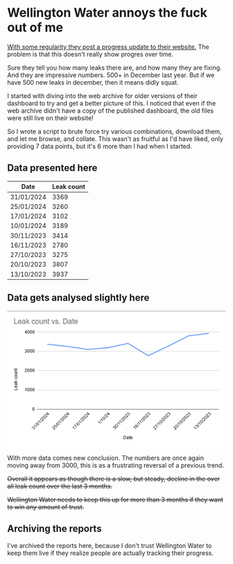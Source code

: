 # Wellington Water annoys the fuck out of me

[With some regularity they post a progress update to their website.](https://www.wellingtonwater.co.nz/resources/topic/water-conservation/leaks/leak-stats/) The problem is that this doesn't really show progres over time.

Sure they tell you how many leaks there are, and how many they are fixing. And they are impressive numbers. 500+ in December last year. But if we have 500 new leaks in december, then it means didly squat.

I started with diving into the web archive for older versions of their dashboard to try and get a better picture of this. I noticed that even if the web archive didn't have a copy of the published dashboard, the old files were still live on their website!

So I wrote a script to brute force try various combinations, download them, and let me browse, and collate. This wasn't as fruitful as I'd have liked, only providing 7 data points, but it's 6 more than I had when I started.

## Data presented here

| Date       | Leak count |
|------------|------------|
| 31/01/2024 | 3369       |
| 25/01/2024 | 3260       |
| 17/01/2024 | 3102       |
| 10/01/2024 | 3189       |
| 30/11/2023 | 3414       |
| 16/11/2023 | 2780       |[
| 27/10/2023 | 3275       |]()
| 20/10/2023 | 3807       |
| 13/10/2023 | 3937       |

## Data gets analysed slightly here

![A graph showing a slow, but steady, decline, with a small bump in November of 2023](resources/img.png)

With more data comes new conclusion. The numbers are once again moving away from 3000, this is as a frustrating reversal of a previous trend.

~~Overall it appears as though there is a slow, but steady, decline in the over all leak count over the last 3 months.~~

~~Wellington Water needs to keep this up for more than 3 months if they want to win any amount of trust.~~

## Archiving the reports

I've archived the reports here, because I don't trust Wellington Water to keep them live if they realize people are actually tracking their progress.